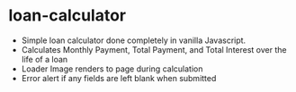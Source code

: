 # loan-calculator

* Simple loan calculator done completely in vanilla Javascript. 
* Calculates Monthly Payment, Total Payment, and Total Interest over the life of a loan
* Loader Image renders to page during calculation
* Error alert if any fields are left blank when submitted

